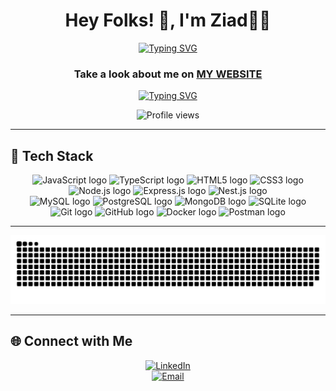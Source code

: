 <!-- <img src="images/banner.png"/> -->

<!--
<img src="https://readme-typing-svg.demolab.com/?lines=Hello+Advanturer+!;Welcome+to+my+world.;I+hope+you+will+enjoy+your+stay+and+my+code.;but+be+careful+of+the+bugs,+there+are+everywhere!;Good+luck+!&font=Press%20Start%202P&width=900&height=50&duration=4000&pause=1000">

-->

<!--
### Hey, Elذeeb's here

<img src="11.gif" height=300/> 
-->
<h1 align="center"><b>Hey Folks! 👾, I'm Ziad👋🏼</b></h1>

<div align="center">

[![Typing SVG](https://readme-typing-svg.herokuapp.com?duration=3200&color=AA83FF&center=true&vCenter=true&lines=A+passionate+software+developer)](https://git.io/typing-svg)

</div>
<!-- 
<div align="center">
A <strong>Backend Developer</strong> specialized in building scalable, maintainable, and high-performance applications.
</div>

<br>

<!--
<div align="center">
<p> Passionate about creating clean, optimized backend solutions with a focus on performance, reliability, and best practices like SOLID and Clean Architecture. </p>

  Take a look about me on [**my portfolio**](https://eldeeb-portfolio.vercel.app/)!

</div>

-->

<div align="center">
  <h3>Take a look about me on <a href="https://eldeeb-portfolio.vercel.app/"> MY WEBSITE </a></h3>
</div>


<div align="center">

[![Typing SVG](https://readme-typing-svg.demolab.com?font=Aref+Ruqaa&size=66&letterSpacing=&duration=3000&pause=1000&color=F70D0D&center=true&vCenter=true&width=600&height=100&lines=%D8%A7%D9%84%D8%AF%D9%8A%D8%A8)](https://git.io/typing-svg) 

<p align="center"><img src="https://komarev.com/ghpvc/?username=ziadsharara&color=brightgreen" alt="Profile views" /></p>


</div>


---

## 🚀 Tech Stack

<div align="center">

<!-- Languages -->
<img src="https://skillicons.dev/icons?i=js" height="100" alt="JavaScript logo" />
<img src="https://skillicons.dev/icons?i=ts" height="100" alt="TypeScript logo" />
<img src="https://skillicons.dev/icons?i=html" height="100" alt="HTML5 logo" />
<img src="https://skillicons.dev/icons?i=css" height="100" alt="CSS3 logo" />

<br/>

<!-- Frameworks & Technologies -->
<img src="https://skillicons.dev/icons?i=nodejs" height="100" alt="Node.js logo" />
<img src="https://skillicons.dev/icons?i=express" height="100" alt="Express.js logo" />
<img src="https://skillicons.dev/icons?i=nest" height="100" alt="Nest.js logo" />


<br/>

<!-- Databases -->
<img src="https://skillicons.dev/icons?i=mysql" height="100" alt="MySQL logo" />
<img src="https://skillicons.dev/icons?i=postgres" height="100" alt="PostgreSQL logo" />
<img src="https://skillicons.dev/icons?i=mongodb" height="100" alt="MongoDB logo" />
<img src="https://skillicons.dev/icons?i=sqlite" height="100" alt="SQLite logo" />

<br/>

<!-- Tools & DevOps -->
<img src="https://skillicons.dev/icons?i=git" height="100" alt="Git logo" />
<img src="https://skillicons.dev/icons?i=github" height="100" alt="GitHub logo" />
<img src="https://skillicons.dev/icons?i=docker" height="100" alt="Docker logo" />
<img src="https://skillicons.dev/icons?i=postman" height="100" alt="Postman logo" />

<br/>


</div>


---


<p align="left">
  <!--  <img src="https://github-readme-stats.vercel.app/api/top-langs?username=ziadsharara&layout=compact&langs_count=5&theme=codeSTACKr"/> -->
    <!-- Snake -->
    <img src="https://raw.githubusercontent.com/platane/snk/output/github-contribution-grid-snake-dark.svg">
</p>

---

## 🌐 Connect with Me  

<div align="center">

[![LinkedIn](https://img.shields.io/badge/LinkedIn-0077B5?style=for-the-badge&logo=linkedin&logoColor=white)](https://www.linkedin.com/in/ziad-sharara)  
[![Email](https://img.shields.io/badge/Email-D14836?style=for-the-badge&logo=gmail&logoColor=white)](mailto:ziad.shararaa@gmail.com)  

</div>


<!--
# Hi there, I'm Ziad Sharara 👋

I’m a Java Backend Developer with expertise in Spring Boot and hands-on experience in Node.js and .NET.  
Currently working at CIC as a Java Backend Developer, where I design, develop, and maintain scalable backend services and RESTful APIs following clean architecture and SOLID principles.  

I’m passionate about delivering clean, maintainable code and continuously improving my skills across diverse technologies to create user-centric, future-ready solutions.

---

## 🚀 About Me  

- 💻 **Java Backend Developer** with expertise in **Spring Boot**, plus hands-on experience with **Node.js** and **.NET**  
- 🧠 Passionate about designing and building **scalable, maintainable, and high-performance** backend systems  
- 📦 Skilled in working with both **SQL (MySQL, PostgreSql, SQL Server)** and **NoSQL (MongoDB)** databases  
- 🛠️ Experienced with **RESTful APIs, Docker, Git, CI/CD,** and applying **Clean Architecture & SOLID principles**  
- 🌱 Continuously learning and exploring new technologies to expand my development toolkit  

---

## 💻 Tech Stack

### 🧩 Languages
![Java](https://img.shields.io/badge/Java-ED8B00?style=for-the-badge&logo=openjdk&logoColor=white)
![C#](https://img.shields.io/badge/C%23-239120?style=for-the-badge&logo=c-sharp&logoColor=white)
![JavaScript](https://img.shields.io/badge/JavaScript-F7DF1E?style=for-the-badge&logo=javascript&logoColor=black)
![TypeScript](https://img.shields.io/badge/TypeScript-3178C6?style=for-the-badge&logo=typescript&logoColor=white)
![HTML](https://img.shields.io/badge/HTML5-E34F26?style=for-the-badge&logo=html5&logoColor=white)
![CSS](https://img.shields.io/badge/CSS3-1572B6?style=for-the-badge&logo=css3&logoColor=white)

### 🧱 Frameworks & Technologies
![Spring Boot](https://img.shields.io/badge/Spring%20Boot-6DB33F?style=for-the-badge&logo=springboot&logoColor=white)
![.NET](https://img.shields.io/badge/.NET-512BD4?style=for-the-badge&logo=dotnet&logoColor=white)
![Node.js](https://img.shields.io/badge/Node.js-339933?style=for-the-badge&logo=node.js&logoColor=white)
![Express.js](https://img.shields.io/badge/Express.js-000000?style=for-the-badge&logo=express&logoColor=white)

### 🗄️ Databases
![MySQL](https://img.shields.io/badge/MySQL-00758F?style=for-the-badge&logo=mysql&logoColor=white)
![SQL Server](https://img.shields.io/badge/SQL%20Server-CC2927?style=for-the-badge&logo=microsoftsqlserver&logoColor=white)
![PostgreSQL](https://img.shields.io/badge/PostgreSQL-4169E1?style=for-the-badge&logo=postgresql&logoColor=white)
![MongoDB](https://img.shields.io/badge/MongoDB-4EA94B?style=for-the-badge&logo=mongodb&logoColor=white)

### 🛠️ Tools & DevOps
![Git](https://img.shields.io/badge/Git-F05032?style=for-the-badge&logo=git&logoColor=white)
![Docker](https://img.shields.io/badge/Docker-2496ED?style=for-the-badge&logo=docker&logoColor=white)
![Postman](https://img.shields.io/badge/Postman-FF6C37?style=for-the-badge&logo=postman&logoColor=white)
![JWT](https://img.shields.io/badge/JWT-000000?style=for-the-badge&logo=jsonwebtokens&logoColor=white)
![CI/CD](https://img.shields.io/badge/CI%2FCD-4285F4?style=for-the-badge&logo=googlecloud&logoColor=white)
![VS Code](https://img.shields.io/badge/VS%20Code-007ACC?style=for-the-badge&logo=visual-studio-code&logoColor=white)
![IntelliJ IDEA](https://img.shields.io/badge/IntelliJ%20IDEA-000000?style=for-the-badge&logo=intellijidea&logoColor=white)

---

## 📂 Featured Projects

### 🛒 Happy Shop
Scalable e-commerce backend with 30+ RESTful APIs, including authentication (JWT + RBAC), Paymob integration, image upload, cart, wishlist, coupons, reviews, and order management.  
**Tech:** Node.js, Express.js, MongoDB, JWT, Railway  

### 🦷 Ibtesama
Backend for a digital platform to streamline dental clinic operations. Developed modular services for appointments, patient records, user roles, and clinical workflows.  
**Tech:** Node.js, Express.js, MongoDB, JWT  

### 💬 NGL-Clone
Anonymous messaging platform inspired by NGL, featuring secure communication, OAuth login (Google, Twitter), and scalable architecture for high traffic.  
**Tech:** Node.js, Express.js, MongoDB, Passport.js, OAuth  

---

## 🌐 Connect With Me

[![LinkedIn](https://img.shields.io/badge/LinkedIn-%230077B5.svg?logo=linkedin&logoColor=white)](https://linkedin.com/in/ziadsharara)  
[![X (Twitter)](https://img.shields.io/badge/X-black.svg?logo=X&logoColor=white)](https://x.com/eldeeb0x)

---

✨ *"I’m always open to discussing new opportunities, innovative projects, and ways to contribute to impactful solutions."*  

---
-->



